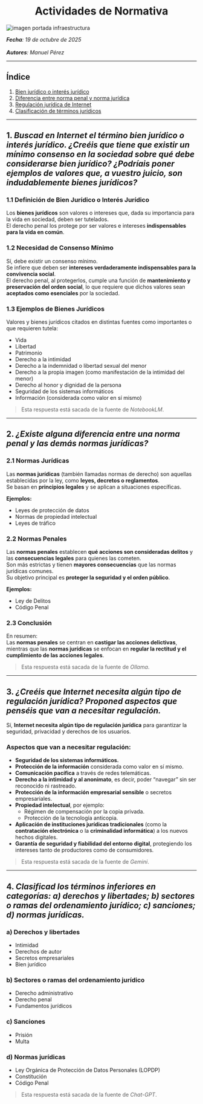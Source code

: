 <h1 align="center">Actividades de Normativa</h1>

![imagen portada infraestructura](https://github.com/IES-Rafael-Alberti/CiberSeguridad25-26_Individual/edit/main/img/istockphoto-2045620685-612x612.jpg)

***Fecha**: 19 de octubre de 2025 <br><br> **Autores**: Manuel Pérez*

---

## Índice

1. [Bien jurídico o interés jurídico](#1-buscad-en-internet-el-término-bien-jurídico-o-interés-jurídico-creéis-que-tiene-que-existir-un-mínimo-consenso-en-la-sociedad-sobre-qué-debe-considerarse-bien-jurídico-podríais-poner-ejemplos-de-valores-que-a-vuestro-juicio-son-indudablemente-bienes-jurídicos)  
2. [Diferencia entre norma penal y norma jurídica](#2-existe-alguna-diferencia-entre-una-norma-penal-y-las-demás-normas-jurídicas)  
3. [Regulación jurídica de Internet](#3-creéis-que-internet-necesita-algún-tipo-de-regulación-jurídica-proponed-aspectos-que-penséis-que-van-a-necesitar-regulación)  
4. [Clasificación de términos jurídicos](#clasificacion)

---

## 1. ***Buscad en Internet el término bien jurídico o interés jurídico. ¿Creéis que tiene que existir un mínimo consenso en la sociedad sobre qué debe considerarse bien jurídico? ¿Podríais poner ejemplos de valores que, a vuestro juicio, son indudablemente bienes jurídicos?***

### 1.1 Definición de Bien Jurídico o Interés Jurídico  
Los **bienes jurídicos** son valores o intereses que, dada su importancia para la vida en sociedad, deben ser tutelados.  
El derecho penal los protege por ser valores e intereses **indispensables para la vida en común**.

### 1.2 Necesidad de Consenso Mínimo  
Sí, debe existir un consenso mínimo.  
Se infiere que deben ser **intereses verdaderamente indispensables para la convivencia social**.  
El derecho penal, al protegerlos, cumple una función de **mantenimiento y preservación del orden social**, lo que requiere que dichos valores sean **aceptados como esenciales** por la sociedad.

### 1.3 Ejemplos de Bienes Jurídicos  
Valores y bienes jurídicos citados en distintas fuentes como importantes o que requieren tutela:

- Vida  
- Libertad  
- Patrimonio  
- Derecho a la intimidad  
- Derecho a la indemnidad o libertad sexual del menor  
- Derecho a la propia imagen (como manifestación de la intimidad del menor)  
- Derecho al honor y dignidad de la persona  
- Seguridad de los sistemas informáticos  
- Información (considerada como valor en sí mismo)

> Esta respuesta está sacada de la fuente de *NotebookLM*.

---

## 2. ***¿Existe alguna diferencia entre una norma penal y las demás normas jurídicas?***

### 2.1 Normas Jurídicas  
Las **normas jurídicas** (también llamadas normas de derecho) son aquellas establecidas por la ley, como **leyes, decretos o reglamentos**.  
Se basan en **principios legales** y se aplican a situaciones específicas.  

**Ejemplos:**  
- Leyes de protección de datos  
- Normas de propiedad intelectual  
- Leyes de tráfico  

### 2.2 Normas Penales  
Las **normas penales** establecen **qué acciones son consideradas delitos** y las **consecuencias legales** para quienes las cometen.  
Son más estrictas y tienen **mayores consecuencias** que las normas jurídicas comunes.  
Su objetivo principal es **proteger la seguridad y el orden público**.  

**Ejemplos:**  
- Ley de Delitos  
- Código Penal  

### 2.3 Conclusión  
En resumen:  
Las **normas penales** se centran en **castigar las acciones delictivas**, mientras que las **normas jurídicas** se enfocan en **regular la rectitud y el cumplimiento de las acciones legales**.

> Esta respuesta está sacada de la fuente de *Ollama*.

---

## 3. ***¿Creéis que Internet necesita algún tipo de regulación jurídica? Proponed aspectos que penséis que van a necesitar regulación.***

Sí, **Internet necesita algún tipo de regulación jurídica** para garantizar la seguridad, privacidad y derechos de los usuarios.

### Aspectos que van a necesitar regulación:

- **Seguridad de los sistemas informáticos.**  
- **Protección de la información** considerada como valor en sí mismo.  
- **Comunicación pacífica** a través de redes telemáticas.  
- **Derecho a la intimidad y al anonimato**, es decir, poder “navegar” sin ser reconocido ni rastreado.  
- **Protección de la información empresarial sensible** o secretos empresariales.  
- **Propiedad intelectual**, por ejemplo:  
  - Régimen de compensación por la copia privada.  
  - Protección de la tecnología anticopia.  
- **Aplicación de instituciones jurídicas tradicionales** (como la **contratación electrónica** o la **criminalidad informática**) a los nuevos hechos digitales.  
- **Garantía de seguridad y fiabilidad del entorno digital**, protegiendo los intereses tanto de productores como de consumidores.

> Esta respuesta está sacada de la fuente de *Gemini*.

---

<a id="clasificacion"></a>
## 4. ***Clasificad los términos inferiores en categorías: a) derechos y libertades; b) sectores o ramas del ordenamiento jurídico; c) sanciones; d) normas jurídicas.***

### a) Derechos y libertades  
- Intimidad  
- Derechos de autor  
- Secretos empresariales  
- Bien jurídico  

### b) Sectores o ramas del ordenamiento jurídico  
- Derecho administrativo  
- Derecho penal  
- Fundamentos jurídicos  

### c) Sanciones  
- Prisión  
- Multa  

### d) Normas jurídicas  
- Ley Orgánica de Protección de Datos Personales (LOPDP)  
- Constitución  
- Código Penal

> Esta respuesta está sacada de la fuente de *Chat-GPT*.

